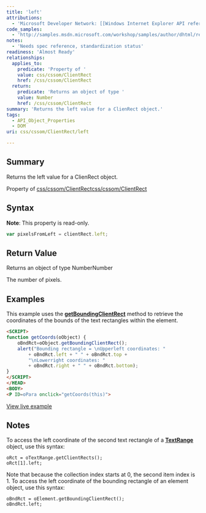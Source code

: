 ```yaml
---
title: 'left'
attributions:
  - 'Microsoft Developer Network: [[Windows Internet Explorer API reference](http://msdn.microsoft.com/en-us/library/ie/hh828809%28v=vs.85%29.aspx) Article]'
code_samples:
  - 'http://samples.msdn.microsoft.com/workshop/samples/author/dhtml/refs/rectangles.htm'
notes:
  - 'Needs spec reference, standardization status'
readiness: 'Almost Ready'
relationships:
  applies_to:
    predicate: 'Property of '
    value: css/cssom/ClientRect
    href: /css/cssom/ClientRect
  return:
    predicate: 'Returns an object of type '
    value: Number
    href: /css/cssom/ClientRect
summary: 'Returns the left value for a ClienRect object.'
tags:
  - API_Object_Properties
  - DOM
uri: css/cssom/ClientRect/left

---
```

## Summary

Returns the left value for a ClienRect object.

Property of [css/cssom/ClientRect](/css/cssom/ClientRect)[css/cssom/ClientRect](/css/cssom/ClientRect)

## Syntax

**Note**: This property is read-only.

``` js
var pixelsFromLeft = clientRect.left;
```

## Return Value

Returns an object of type NumberNumber

The number of pixels.

## Examples

This example uses the [**getBoundingClientRect**](/dom/HTMLElement/getBoundingClientRect) method to retrieve the coordinates of the bounds of the text rectangles within the element.

``` html
<SCRIPT>
function getCoords(oObject) {
    oBndRct=oObject.getBoundingClientRect();
    alert("Bounding rectangle = \nUpperleft coordinates: "
        + oBndRct.left + " " + oBndRct.top +
        "\nLowerright coordinates: "
        + oBndRct.right + " " + oBndRct.bottom);
}
</SCRIPT>
</HEAD>
<BODY>
<P ID=oPara onclick="getCoords(this)">
```

[View live example](http://samples.msdn.microsoft.com/workshop/samples/author/dhtml/refs/rectangles.htm)

## Notes

To access the left coordinate of the second text rectangle of a [**TextRange**](/dom/TextRange) object, use this syntax:

    oRct = oTextRange.getClientRects();
    oRct[1].left;

Note that because the collection index starts at 0, the second item index is 1. To access the left coordinate of the bounding rectangle of an element object, use this syntax:

    oBndRct = oElement.getBoundingClientRect();
    oBndRct.left;
